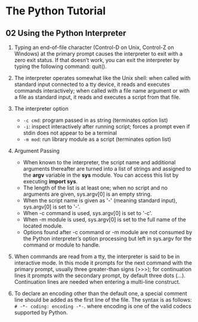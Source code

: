 # The Python Tutorial

## 02 Using the Python Interpreter

1. Typing an end-of-file character (Control-D on Unix, Control-Z on Windows) at the primary prompt causes the interpreter to exit with a zero exit status. If that doesn’t work, you can exit the interpreter by typing the following command: quit().

2. The interpreter operates somewhat like the Unix shell: when called with standard input connected to a tty device, it reads and executes commands interactively; when called with a file name argument or with a file as standard input, it reads and executes a script from that file.

3. The interpreter option
    - `-c cmd`: program passed in as string (terminates option list)
    - `-i`: inspect interactively after running script; forces a prompt even if stdin does not appear to be a terminal
    - `-m mod`: run library module as a script (terminates option list)

4. Argument Passing
    - When known to the interpreter, the script name and additional arguments thereafter are turned into a list of strings and assigned to the **argv** variable in the **sys** module. You can access this list by executing **import sys**. 
    - The length of the list is at least one; when no script and no arguments are given, sys.argv[0] is an empty string.
    - When the script name is given as '-' (meaning standard input), sys.argv[0] is set to '-'.
    - When -c command is used, sys.argv[0] is set to '-c'.
    - When -m module is used, sys.argv[0] is set to the full name of the located module.
    - Options found after -c command or -m module are not consumed by the Python interpreter’s option processing but left in sys.argv for the command or module to handle.

5. When commands are read from a tty, the interpreter is said to be in interactive mode. In this mode it prompts for the next command with the primary prompt, usually three greater-than signs (>>>); for continuation lines it prompts with the secondary prompt, by default three dots (...). Continuation lines are needed when entering a multi-line construct.

6. To declare an encoding other than the default one, a special comment line should be added as the first line of the file. The syntax is as follows: `# -*- coding: encoding -*-`. where encoding is one of the valid codecs supported by Python.
